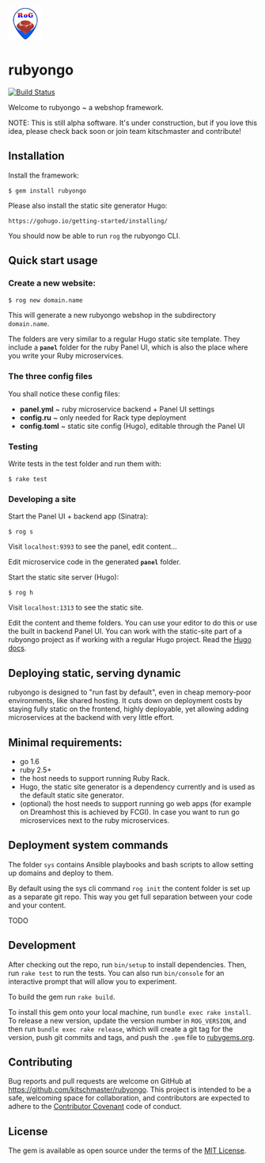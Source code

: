 <img src="static/img/rog_logo.png" width="69">

# rubyongo

[![Build Status](https://travis-ci.org/kitschmaster/rubyongo.svg?branch=master)](https://travis-ci.org/kitschmaster/rubyongo)

Welcome to rubyongo ~ a webshop framework.

NOTE: This is still alpha software. It's under construction, but if you love this idea, please check back soon or join team kitschmaster and contribute!

## Installation

Install the framework:

    $ gem install rubyongo

Please also install the static site generator Hugo:

    https://gohugo.io/getting-started/installing/

You should now be able to run `rog` the rubyongo CLI.

## Quick start usage

### Create a new website:

    $ rog new domain.name

This will generate a new rubyongo webshop in the subdirectory `domain.name`.

The folders are very similar to a regular Hugo static site template. They include a __`panel`__ folder for the ruby Panel UI, which is also the place where you write your Ruby microservices.

### The three config files

You shall notice these config files:

+ __panel.yml__ ~ ruby microservice backend + Panel UI settings
+ __config.ru__ ~ only needed for Rack type deployment
+ __config.toml__ ~ static site config (Hugo), editable through the Panel UI

### Testing

Write tests in the test folder and run them with:

    $ rake test

### Developing a site

Start the Panel UI + backend app (Sinatra):

    $ rog s

Visit `localhost:9393` to see the panel, edit content...

Edit microservice code in the generated __`panel`__ folder.

Start the static site server (Hugo):

    $ rog h

Visit `localhost:1313` to see the static site.

Edit the content and theme folders. You can use your editor to do this or use the built in backend Panel UI. You can work with the static-site part of a rubyongo project as if working with a regular Hugo project. Read the [Hugo docs](https://gohugo.io/documentation/).

## Deploying static, serving dynamic

rubyongo is designed to "run fast by default", even in cheap memory-poor environments, like shared hosting. It cuts down on deployment costs by staying fully static on the frontend, highly deployable, yet allowing adding microservices at the backend with very little effort.


## Minimal requirements:

+ go 1.6
+ ruby 2.5+
+ the host needs to support running Ruby Rack.
+ Hugo, the static site generator is a dependency currently and is used as the default static site generator.
+ (optional) the host needs to support running go web apps (for example on Dreamhost this is achieved by FCGI). In case you want to run go microservices next to the ruby microservices.

## Deployment system commands

The folder `sys` contains Ansible playbooks and bash scripts to allow setting up domains and deploy to them.

By default using the sys cli command `rog init` the content folder is set up as a separate git repo. This way you get full separation between your code and your content.

TODO

## Development

After checking out the repo, run `bin/setup` to install dependencies. Then, run `rake test` to run the tests. You can also run `bin/console` for an interactive prompt that will allow you to experiment.

To build the gem run `rake build`.

To install this gem onto your local machine, run `bundle exec rake install`. To release a new version, update the version number in `ROG_VERSION`, and then run `bundle exec rake release`, which will create a git tag for the version, push git commits and tags, and push the `.gem` file to [rubygems.org](https://rubygems.org).

## Contributing

Bug reports and pull requests are welcome on GitHub at https://github.com/kitschmaster/rubyongo. This project is intended to be a safe, welcoming space for collaboration, and contributors are expected to adhere to the [Contributor Covenant](http://contributor-covenant.org) code of conduct.

## License

The gem is available as open source under the terms of the [MIT License](https://opensource.org/licenses/MIT).
